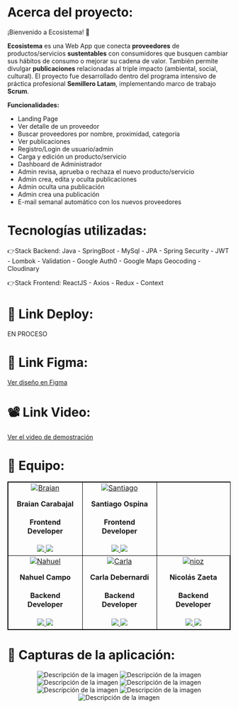 # Acerca del proyecto: 
¡Bienvenido a Ecosistema! 👋

**Ecosistema** es una Web App que conecta **proveedores** de productos/servicios **sustentables** con consumidores que busquen cambiar sus hábitos de consumo o mejorar su cadena de valor.
También permite divulgar **publicaciones** relacionadas al triple impacto (ambiental, social, cultural).
El proyecto fue desarrollado dentro del programa intensivo de práctica profesional **Semillero Latam**, implementando marco de trabajo **Scrum**.

**Funcionalidades:**
- Landing Page
- Ver detalle de un proveedor
- Buscar proveedores por nombre, proximidad, categoría
- Ver publicaciones
- Registro/Login de usuario/admin
- Carga y edición un producto/servicio
- Dashboard de Administrador
- Admin revisa, aprueba o rechaza el nuevo producto/servicio
- Admin crea, edita y oculta publicaciones
- Admin oculta una publicación
- Admin crea una publicación
- E-mail semanal automático con los nuevos proveedores
  
# Tecnologías utilizadas: 
👉Stack Backend: Java - SpringBoot - MySql - JPA - Spring Security - JWT - Lombok - Validation - Google Auth0 - Google Maps Geocoding - Cloudinary 

👉Stack Frontend: ReactJS - Axios - Redux - Context 


# 🚀 Link Deploy:

EN PROCESO

# 🎨 Link Figma:

[Ver diseño en Figma](https://www.figma.com/file/lcJVVeK44kfGYOVgN8cvIy/ECOSISTEMA?type=design&node-id=0-1&mode=design&t=ZdZYLv6wK9QxorSC-0)

# 📽️ Link Video:

[Ver el video de demostración](https://www.youtube.com/watch?v=ru-KRTt-jEM)

# 💪 Equipo: 
<table align="center" style="border: 1px #000000 solid">
	<tbody align="center">
		<tr>
			<td style="border: 1px #000000 solid">
<a href='https://postimages.org/' target='_blank'><img src='https://i.postimg.cc/XGVtgVvf/Braian.png' border='0' alt='Braian'/></a>
        <h4 style="margin-top: 1rem;">Braian Carabajal</h4>
        <h4 style="margin-top: 1rem;">Frontend Developer</h4>
          <a href="https://github.com/beckman924" target="_blank">
            <img src="https://img.shields.io/static/v1?style=for-the-badge&message=GitHub&color=172B4D&logo=GitHub&logoColor=FFFFFF&label="/>
          </a>
          <a href="https://www.linkedin.com/in/braian-carabajal-dev/" target="_blank">
            <img src="https://img.shields.io/badge/linkedin%20-%230077B5.svg?&style=for-the-badge&logo=linkedin&logoColor=white"/>
          </a>
      </td>
			<td style="border: 1px #000000 solid">
<a href='https://postimg.cc/XBqhTQdX' target='_blank'><img src='https://i.postimg.cc/XBqhTQdX/Santiago.png' border='0' alt='Santiago'/></a>
        <h4 style="margin-top: 1rem;">Santiago Ospina</h4>
        <h4 style="margin-top: 1rem;">Frontend Developer</h4>
          <a href="https://www.linkedin.com/in/santiago-ospina21/" target="_blank">
            <img src="https://img.shields.io/static/v1?style=for-the-badge&message=GitHub&color=172B4D&logo=GitHub&logoColor=FFFFFF&label="/>
          </a>
          <a href="https://www.linkedin.com/in/santiago-ospina21/" target="_blank">
            <img src="https://img.shields.io/badge/linkedin%20-%230077B5.svg?&style=for-the-badge&logo=linkedin&logoColor=white"/>
          </a>
      </td>
		</tr>
    <div>
		<tr>
                  <td style="border: 1px #000000 solid">
<a href='https://postimg.cc/PCDGX3cw' target='_blank'><img src='https://i.postimg.cc/PCDGX3cw/Nahuel.png' border='0' alt='Nahuel'/></a>
        <h4 style="margin-top: 1rem;">Nahuel Campo</h4>
        <h4 style="margin-top: 1rem;">Backend Developer</h4>
          <a href="https://www.linkedin.com/in/nahuelcampo/" target="_blank">
            <img src="https://img.shields.io/static/v1?style=for-the-badge&message=GitHub&color=172B4D&logo=GitHub&logoColor=FFFFFF&label="/>
          </a>
          <a href="https://www.linkedin.com/in/nahuelcampo/" target="_blank">
            <img src="https://img.shields.io/badge/linkedin%20-%230077B5.svg?&style=for-the-badge&logo=linkedin&logoColor=white"/>
          </a>
      </td>
                  <td style="border: 1px #000000 solid">
<a href='https://postimages.org/' target='_blank'><img src='https://i.postimg.cc/NLjW9fSY/Carla.png' border='0' alt='Carla'/></a>
        <h4 style="margin-top: 1rem;">Carla Debernardi</h4>
        <h4 style="margin-top: 1rem;">Backend Developer</h4>
          <a href="https://www.linkedin.com/in/carladebernardi87/" target="_blank">
            <img src="https://img.shields.io/static/v1?style=for-the-badge&message=GitHub&color=172B4D&logo=GitHub&logoColor=FFFFFF&label="/>
          </a>
          <a href="https://www.linkedin.com/in/carladebernardi87/" target="_blank">
            <img src="https://img.shields.io/badge/linkedin%20-%230077B5.svg?&style=for-the-badge&logo=linkedin&logoColor=white"/>
          </a>
      </td>
            <td style="border: 1px #000000 solid">
<a href='https://postimages.org/' target='_blank'><img src='https://i.postimg.cc/90bMTbX9/nioz.png' border='0' alt='nioz'/></a>
        <h4 style="margin-top: 1rem;">Nicolás Zaeta</h4>
        <h4 style="margin-top: 1rem;">Backend Developer</h4>
          <a href="https://github.com/nzaeta" target="_blank">
            <img src="https://img.shields.io/static/v1?style=for-the-badge&message=GitHub&color=172B4D&logo=GitHub&logoColor=FFFFFF&label="/>
          </a>
          <a href="https://www.linkedin.com/in/zaetanicolas/" target="_blank">
            <img src="https://img.shields.io/badge/linkedin%20-%230077B5.svg?&style=for-the-badge&logo=linkedin&logoColor=white"/>
          </a>
      </td>
		</tr>
	</tbody>
</table>

# 📸 Capturas de la aplicación: 


<p align="center">
<img src="https://github.com/nzaeta/Ecosistema/assets/106348660/946bc630-bba6-445e-bd98-4d495ff844b8" alt="Descripción de la imagen">

<img src="https://github.com/nzaeta/Ecosistema/assets/106348660/3069760c-be12-4bc1-a654-372e8a6faaf8" alt="Descripción de la imagen">

<img src="https://github.com/nzaeta/Ecosistema/assets/106348660/31a4fc31-4ac2-4a93-b5cf-213e604214c2" alt="Descripción de la imagen">

<img src="https://github.com/nzaeta/Ecosistema/assets/106348660/2375e62b-f38a-45a0-869d-13060d66386d" alt="Descripción de la imagen">

<img src="https://github.com/nzaeta/Ecosistema/assets/106348660/37284201-eb39-47b8-a1aa-2d12ae9e74f0" alt="Descripción de la imagen">

<img src="https://github.com/nzaeta/Ecosistema/assets/106348660/891bc514-fd7f-41f6-bcf6-5d17e32b0eda" alt="Descripción de la imagen">

<img src="https://github.com/nzaeta/Ecosistema/assets/106348660/5d9982c8-d495-4043-a590-6f2745cd4920" alt="Descripción de la imagen">
 
</p>
